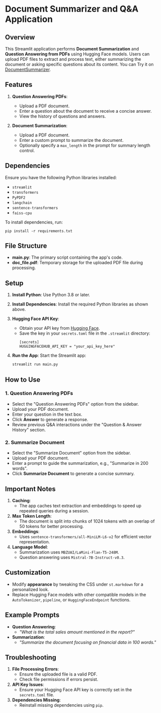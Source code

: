 # Document Summarizer and Q&A Application

## Overview

This Streamlit application performs **Document Summarization** and **Question Answering from PDFs** using Hugging Face models. Users can upload PDF files to extract and process text, either summarizing the document or asking specific questions about its content.
You can Try it on [DocumentSummarizer](https://document-summarizer-keiqzmkogqq7czm4coyj95.streamlit.app/).

## Features
1. **Question Answering PDFs**:
   - Upload a PDF document.
   - Enter a question about the document to receive a concise answer.
   - View the history of questions and answers.

2. **Document Summarization**:
   - Upload a PDF document.
   - Enter a custom prompt to summarize the document.
   - Optionally specify a `max_length` in the prompt for summary length control.

## Dependencies

Ensure you have the following Python libraries installed:
- `streamlit`
- `transformers`
- `PyPDF2`
- `langchain`
- `sentence-transformers`
- `faiss-cpu`

To install dependencies, run:
```terminal
pip install -r requirements.txt
```

## File Structure
- **main.py**: The primary script containing the app's code.
- **doc_file.pdf**: Temporary storage for the uploaded PDF file during processing.

## Setup

1. **Install Python**: Use Python 3.8 or later.

2. **Install Dependencies**:
   Install the required Python libraries as shown above.

3. **Hugging Face API Key**:
   - Obtain your API key from [Hugging Face](https://huggingface.co/settings/tokens).
   - Save the key in your `secrets.toml` file in the `.streamlit` directory:
     ```
     [secrets]
     HUGGINGFACEHUB_API_KEY = "your_api_key_here"
     ```

4. **Run the App**:
   Start the Streamlit app:
   ```bash
   streamlit run main.py
   ```

## How to Use

### 1. **Question Answering PDFs**
   - Select the "Question Answering PDFs" option from the sidebar.
   - Upload your PDF document.
   - Enter your question in the text box.
   - Click **Answer** to generate a response.
   - Review previous Q&A interactions under the "Question & Answer History" section.

### 2. **Summarize Document**
   - Select the "Summarize Document" option from the sidebar.
   - Upload your PDF document.
   - Enter a prompt to guide the summarization, e.g., "Summarize in 200 words".
   - Click **Summarize Document** to generate a concise summary.

## Important Notes
1. **Caching**: 
   - The app caches text extraction and embeddings to speed up repeated queries during a session.
2. **Max Token Length**:
   - The document is split into chunks of 1024 tokens with an overlap of 50 tokens for better processing.
3. **Embeddings**:
   - Uses `sentence-transformers/all-MiniLM-L6-v2` for efficient vector representation.
4. **Language Model**:
   - Summarization uses `MBZUAI/LaMini-Flan-T5-248M`.
   - Question answering uses `Mistral-7B-Instruct-v0.3`.

## Customization
- Modify **appearance** by tweaking the CSS under `st.markdown` for a personalized look.
- Replace Hugging Face models with other compatible models in the `AutoTokenizer`, `pipeline`, or `HuggingFaceEndpoint` functions.

## Example Prompts
- **Question Answering**: 
   - *"What is the total sales amount mentioned in the report?"*
- **Summarization**: 
   - *"Summarize the document focusing on financial data in 100 words."*

## Troubleshooting
1. **File Processing Errors**:
   - Ensure the uploaded file is a valid PDF.
   - Check file permissions if errors persist.
2. **API Key Issues**:
   - Ensure your Hugging Face API key is correctly set in the `secrets.toml` file.
3. **Dependencies Missing**:
   - Reinstall missing dependencies using `pip`.
